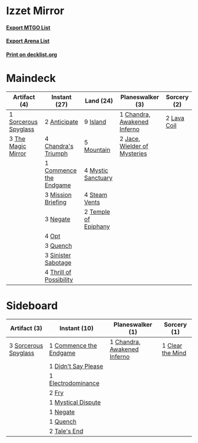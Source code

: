 # Izzet Mirror

#### [Export MTGO List](../collection/Izzet%20Mirror/Izzet%20Mirror.txt)
#### [Export Arena List](../collection/Izzet%20Mirror/Izzet%20Mirror_arena.txt)
#### [Print on decklist.org](http://decklist.org/?deckmain=2%09Anticipate%0A4%09Chandra's%20Triumph%0A1%09Chandra,%20Awakened%20Inferno%0A1%09Commence%20the%20Endgame%0A9%09Island%0A2%09Jace,%20Wielder%20of%20Mysteries%0A2%09Lava%20Coil%0A3%09Mission%20Briefing%0A5%09Mountain%0A4%09Mystic%20Sanctuary%0A3%09Negate%0A4%09Opt%0A3%09Quench%0A3%09Sinister%20Sabotage%0A1%09Sorcerous%20Spyglass%0A4%09Steam%20Vents%0A2%09Temple%20of%20Epiphany%0A3%09The%20Magic%20Mirror%0A4%09Thrill%20of%20Possibility&deckside=1%09Chandra,%20Awakened%20Inferno%0A1%09Clear%20the%20Mind%0A1%09Commence%20the%20Endgame%0A1%09Didn't%20Say%20Please%0A1%09Electrodominance%0A2%09Fry%0A1%09Mystical%20Dispute%0A1%09Negate%0A1%09Quench%0A3%09Sorcerous%20Spyglass%0A2%09Tale's%20End)
# Maindeck

|                                         Artifact (4)                                          |                                           Instant (27)                                           |                                           Land (24)                                           |                                           Planeswalker (3)                                            |                                     Sorcery (2)                                      |
|-----------------------------------------------------------------------------------------------|--------------------------------------------------------------------------------------------------|-----------------------------------------------------------------------------------------------|-------------------------------------------------------------------------------------------------------|--------------------------------------------------------------------------------------|
|1 [Sorcerous Spyglass](http://gatherer.wizards.com/Pages/Card/Details.aspx?multiverseid=435407)|2 [Anticipate](http://gatherer.wizards.com/Pages/Card/Details.aspx?multiverseid=401813)           |9 [Island](http://gatherer.wizards.com/Pages/Card/Details.aspx?multiverseid=439857)            |1 [Chandra, Awakened Inferno](http://gatherer.wizards.com/Pages/Card/Details.aspx?multiverseid=466881) |2 [Lava Coil](http://gatherer.wizards.com/Pages/Card/Details.aspx?multiverseid=452858)|
|3 [The Magic Mirror](http://gatherer.wizards.com/Pages/Card/Details.aspx?multiverseid=473013)  |4 [Chandra's Triumph](http://gatherer.wizards.com/Pages/Card/Details.aspx?multiverseid=461048)    |5 [Mountain](http://gatherer.wizards.com/Pages/Card/Details.aspx?multiverseid=439859)          |2 [Jace, Wielder of Mysteries](http://gatherer.wizards.com/Pages/Card/Details.aspx?multiverseid=460981)|                                                                                      |
|                                                                                               |1 [Commence the Endgame](http://gatherer.wizards.com/Pages/Card/Details.aspx?multiverseid=460972) |4 [Mystic Sanctuary](http://gatherer.wizards.com/Pages/Card/Details.aspx?multiverseid=473209)  |                                                                                                       |                                                                                      |
|                                                                                               |3 [Mission Briefing](http://gatherer.wizards.com/Pages/Card/Details.aspx?multiverseid=452794)     |4 [Steam Vents](http://gatherer.wizards.com/Pages/Card/Details.aspx?multiverseid=405109)       |                                                                                                       |                                                                                      |
|                                                                                               |3 [Negate](http://gatherer.wizards.com/Pages/Card/Details.aspx?multiverseid=423707)               |2 [Temple of Epiphany](http://gatherer.wizards.com/Pages/Card/Details.aspx?multiverseid=442808)|                                                                                                       |                                                                                      |
|                                                                                               |4 [Opt](http://gatherer.wizards.com/Pages/Card/Details.aspx?multiverseid=442948)                  |                                                                                               |                                                                                                       |                                                                                      |
|                                                                                               |3 [Quench](http://gatherer.wizards.com/Pages/Card/Details.aspx?multiverseid=457192)               |                                                                                               |                                                                                                       |                                                                                      |
|                                                                                               |3 [Sinister Sabotage](http://gatherer.wizards.com/Pages/Card/Details.aspx?multiverseid=452804)    |                                                                                               |                                                                                                       |                                                                                      |
|                                                                                               |4 [Thrill of Possibility](http://gatherer.wizards.com/Pages/Card/Details.aspx?multiverseid=473108)|                                                                                               |                                                                                                       |                                                                                      |


# Sideboard

|                                         Artifact (3)                                          |                                          Instant (10)                                           |                                           Planeswalker (1)                                           |                                        Sorcery (1)                                        |
|-----------------------------------------------------------------------------------------------|-------------------------------------------------------------------------------------------------|------------------------------------------------------------------------------------------------------|-------------------------------------------------------------------------------------------|
|3 [Sorcerous Spyglass](http://gatherer.wizards.com/Pages/Card/Details.aspx?multiverseid=435407)|1 [Commence the Endgame](http://gatherer.wizards.com/Pages/Card/Details.aspx?multiverseid=460972)|1 [Chandra, Awakened Inferno](http://gatherer.wizards.com/Pages/Card/Details.aspx?multiverseid=466881)|1 [Clear the Mind](http://gatherer.wizards.com/Pages/Card/Details.aspx?multiverseid=457178)|
|                                                                                               |1 [Didn't Say Please](http://gatherer.wizards.com/Pages/Card/Details.aspx?multiverseid=473004)   |                                                                                                      |                                                                                           |
|                                                                                               |1 [Electrodominance](http://gatherer.wizards.com/Pages/Card/Details.aspx?multiverseid=457243)    |                                                                                                      |                                                                                           |
|                                                                                               |2 [Fry](http://gatherer.wizards.com/Pages/Card/Details.aspx?multiverseid=466894)                 |                                                                                                      |                                                                                           |
|                                                                                               |1 [Mystical Dispute](http://gatherer.wizards.com/Pages/Card/Details.aspx?multiverseid=473020)    |                                                                                                      |                                                                                           |
|                                                                                               |1 [Negate](http://gatherer.wizards.com/Pages/Card/Details.aspx?multiverseid=423707)              |                                                                                                      |                                                                                           |
|                                                                                               |1 [Quench](http://gatherer.wizards.com/Pages/Card/Details.aspx?multiverseid=457192)              |                                                                                                      |                                                                                           |
|                                                                                               |2 [Tale's End](http://gatherer.wizards.com/Pages/Card/Details.aspx?multiverseid=466831)          |                                                                                                      |                                                                                           |


